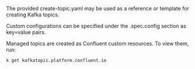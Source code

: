 The provided create-topic.yaml may be used as a reference or template for creating Kafka topics.

Custom configurations can be specified under the .spec.config section as key=value pairs.

Managed topics are created as Confluent custom resources. To view them, run:
```
k get kafkatopic.platform.confluent.io
```